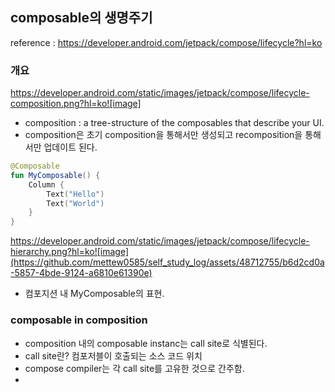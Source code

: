 ## composable의 생명주기

reference : https://developer.android.com/jetpack/compose/lifecycle?hl=ko



### 개요
https://developer.android.com/static/images/jetpack/compose/lifecycle-composition.png?hl=ko![image]


- composition :  a tree-structure of the composables that describe your UI.
- composition은 초기 composition을 통해서만 생성되고 recomposition을 통해서만 업데이트 된다.

```kotlin
@Composable
fun MyComposable() {
    Column {
        Text("Hello")
        Text("World")
    }
}
```
https://developer.android.com/static/images/jetpack/compose/lifecycle-hierarchy.png?hl=ko![image](https://github.com/mettew0585/self_study_log/assets/48712755/b6d2cd0a-5857-4bde-9124-a6810e61390e)

- 컴포지션 내 MyComposable의 표현.


### composable in composition

- composition 내의 composable instanc는  call site로 식별된다.
- call site란? 컴포저블이 호출되는 소스 코드 위치
- compose compiler는 각 call site를 고유한 것으로 간주함.
- 
